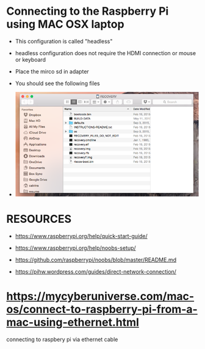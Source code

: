#  Connecting to the Raspberry Pi using MAC OSX laptop

*  This configuration is called "headless"

  *  headless configuration does not require the HDMI connection or mouse or keyboard

*  Place the mirco sd in adapter

*  You should see the following files

*  ![alt text](/imgs/raspberry_pi_startup_directory.png "directory on rasp pi")

#  RESOURCES

*  https://www.raspberrypi.org/help/quick-start-guide/

*  https://www.raspberrypi.org/help/noobs-setup/

*  https://github.com/raspberrypi/noobs/blob/master/README.md

*  https://pihw.wordpress.com/guides/direct-network-connection/

# https://mycyberuniverse.com/mac-os/connect-to-raspberry-pi-from-a-mac-using-ethernet.html

connecting to raspbery pi via ethernet cable

